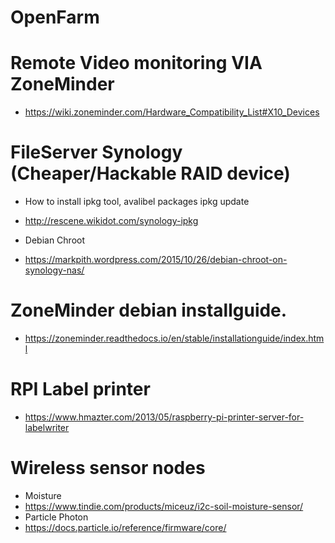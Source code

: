 # OpenFarm

# Remote Video monitoring  VIA  ZoneMinder
- https://wiki.zoneminder.com/Hardware_Compatibility_List#X10_Devices


# FileServer Synology (Cheaper/Hackable RAID device)
- How to install ipkg tool, avalibel packages ipkg update
 * http://rescene.wikidot.com/synology-ipkg
- Debian Chroot
 * https://markpith.wordpress.com/2015/10/26/debian-chroot-on-synology-nas/

# ZoneMinder debian installguide. 
- https://zoneminder.readthedocs.io/en/stable/installationguide/index.html

# RPI Label printer 
- https://www.hmazter.com/2013/05/raspberry-pi-printer-server-for-labelwriter

# Wireless sensor nodes
- Moisture
- https://www.tindie.com/products/miceuz/i2c-soil-moisture-sensor/
- Particle Photon
- https://docs.particle.io/reference/firmware/core/


